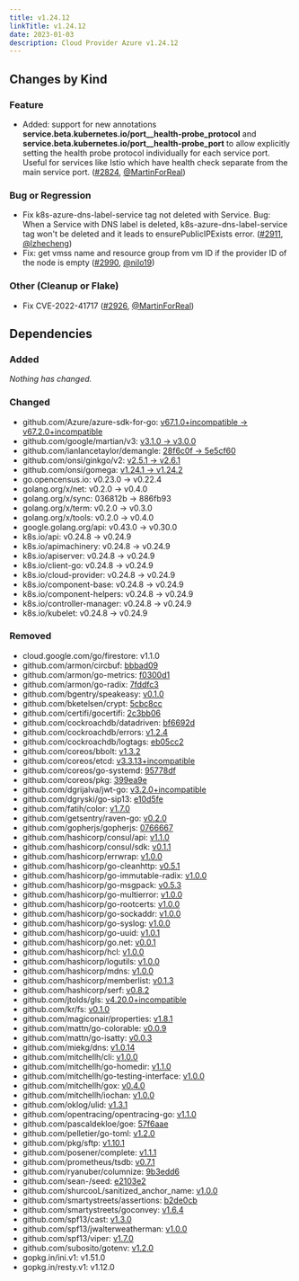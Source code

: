 ```yaml
---
title: v1.24.12
linkTitle: v1.24.12
date: 2023-01-03
description: Cloud Provider Azure v1.24.12
---
```



## Changes by Kind

### Feature

- Added: support for new annotations **service.beta.kubernetes.io/port_<num>_health-probe_protocol** and **service.beta.kubernetes.io/port_<num>_health-probe_port** to allow explicitly setting the health probe protocol individually for each service port. Useful for services like Istio which have health check separate from the main service port. ([#2824](https://github.com/kubernetes-sigs/cloud-provider-azure/pull/2824), [@MartinForReal](https://github.com/MartinForReal))

### Bug or Regression

- Fix k8s-azure-dns-label-service tag not deleted with Service. Bug: When a Service with DNS label is deleted, k8s-azure-dns-label-service tag won't be deleted and it leads to ensurePublicIPExists error. ([#2911](https://github.com/kubernetes-sigs/cloud-provider-azure/pull/2911), [@lzhecheng](https://github.com/lzhecheng))
- Fix: get vmss name and resource group from vm ID if the provider ID of the node is empty ([#2990](https://github.com/kubernetes-sigs/cloud-provider-azure/pull/2990), [@nilo19](https://github.com/nilo19))

### Other (Cleanup or Flake)

- Fix CVE-2022-41717 ([#2926](https://github.com/kubernetes-sigs/cloud-provider-azure/pull/2926), [@MartinForReal](https://github.com/MartinForReal))

## Dependencies

### Added
_Nothing has changed._

### Changed
- github.com/Azure/azure-sdk-for-go: [v67.1.0+incompatible → v67.2.0+incompatible](https://github.com/Azure/azure-sdk-for-go/compare/v67.1.0...v67.2.0)
- github.com/google/martian/v3: [v3.1.0 → v3.0.0](https://github.com/google/martian/v3/compare/v3.1.0...v3.0.0)
- github.com/ianlancetaylor/demangle: [28f6c0f → 5e5cf60](https://github.com/ianlancetaylor/demangle/compare/28f6c0f...5e5cf60)
- github.com/onsi/ginkgo/v2: [v2.5.1 → v2.6.1](https://github.com/onsi/ginkgo/v2/compare/v2.5.1...v2.6.1)
- github.com/onsi/gomega: [v1.24.1 → v1.24.2](https://github.com/onsi/gomega/compare/v1.24.1...v1.24.2)
- go.opencensus.io: v0.23.0 → v0.22.4
- golang.org/x/net: v0.2.0 → v0.4.0
- golang.org/x/sync: 036812b → 886fb93
- golang.org/x/term: v0.2.0 → v0.3.0
- golang.org/x/tools: v0.2.0 → v0.4.0
- google.golang.org/api: v0.43.0 → v0.30.0
- k8s.io/api: v0.24.8 → v0.24.9
- k8s.io/apimachinery: v0.24.8 → v0.24.9
- k8s.io/apiserver: v0.24.8 → v0.24.9
- k8s.io/client-go: v0.24.8 → v0.24.9
- k8s.io/cloud-provider: v0.24.8 → v0.24.9
- k8s.io/component-base: v0.24.8 → v0.24.9
- k8s.io/component-helpers: v0.24.8 → v0.24.9
- k8s.io/controller-manager: v0.24.8 → v0.24.9
- k8s.io/kubelet: v0.24.8 → v0.24.9

### Removed
- cloud.google.com/go/firestore: v1.1.0
- github.com/armon/circbuf: [bbbad09](https://github.com/armon/circbuf/tree/bbbad09)
- github.com/armon/go-metrics: [f0300d1](https://github.com/armon/go-metrics/tree/f0300d1)
- github.com/armon/go-radix: [7fddfc3](https://github.com/armon/go-radix/tree/7fddfc3)
- github.com/bgentry/speakeasy: [v0.1.0](https://github.com/bgentry/speakeasy/tree/v0.1.0)
- github.com/bketelsen/crypt: [5cbc8cc](https://github.com/bketelsen/crypt/tree/5cbc8cc)
- github.com/certifi/gocertifi: [2c3bb06](https://github.com/certifi/gocertifi/tree/2c3bb06)
- github.com/cockroachdb/datadriven: [bf6692d](https://github.com/cockroachdb/datadriven/tree/bf6692d)
- github.com/cockroachdb/errors: [v1.2.4](https://github.com/cockroachdb/errors/tree/v1.2.4)
- github.com/cockroachdb/logtags: [eb05cc2](https://github.com/cockroachdb/logtags/tree/eb05cc2)
- github.com/coreos/bbolt: [v1.3.2](https://github.com/coreos/bbolt/tree/v1.3.2)
- github.com/coreos/etcd: [v3.3.13+incompatible](https://github.com/coreos/etcd/tree/v3.3.13)
- github.com/coreos/go-systemd: [95778df](https://github.com/coreos/go-systemd/tree/95778df)
- github.com/coreos/pkg: [399ea9e](https://github.com/coreos/pkg/tree/399ea9e)
- github.com/dgrijalva/jwt-go: [v3.2.0+incompatible](https://github.com/dgrijalva/jwt-go/tree/v3.2.0)
- github.com/dgryski/go-sip13: [e10d5fe](https://github.com/dgryski/go-sip13/tree/e10d5fe)
- github.com/fatih/color: [v1.7.0](https://github.com/fatih/color/tree/v1.7.0)
- github.com/getsentry/raven-go: [v0.2.0](https://github.com/getsentry/raven-go/tree/v0.2.0)
- github.com/gopherjs/gopherjs: [0766667](https://github.com/gopherjs/gopherjs/tree/0766667)
- github.com/hashicorp/consul/api: [v1.1.0](https://github.com/hashicorp/consul/api/tree/v1.1.0)
- github.com/hashicorp/consul/sdk: [v0.1.1](https://github.com/hashicorp/consul/sdk/tree/v0.1.1)
- github.com/hashicorp/errwrap: [v1.0.0](https://github.com/hashicorp/errwrap/tree/v1.0.0)
- github.com/hashicorp/go-cleanhttp: [v0.5.1](https://github.com/hashicorp/go-cleanhttp/tree/v0.5.1)
- github.com/hashicorp/go-immutable-radix: [v1.0.0](https://github.com/hashicorp/go-immutable-radix/tree/v1.0.0)
- github.com/hashicorp/go-msgpack: [v0.5.3](https://github.com/hashicorp/go-msgpack/tree/v0.5.3)
- github.com/hashicorp/go-multierror: [v1.0.0](https://github.com/hashicorp/go-multierror/tree/v1.0.0)
- github.com/hashicorp/go-rootcerts: [v1.0.0](https://github.com/hashicorp/go-rootcerts/tree/v1.0.0)
- github.com/hashicorp/go-sockaddr: [v1.0.0](https://github.com/hashicorp/go-sockaddr/tree/v1.0.0)
- github.com/hashicorp/go-syslog: [v1.0.0](https://github.com/hashicorp/go-syslog/tree/v1.0.0)
- github.com/hashicorp/go-uuid: [v1.0.1](https://github.com/hashicorp/go-uuid/tree/v1.0.1)
- github.com/hashicorp/go.net: [v0.0.1](https://github.com/hashicorp/go.net/tree/v0.0.1)
- github.com/hashicorp/hcl: [v1.0.0](https://github.com/hashicorp/hcl/tree/v1.0.0)
- github.com/hashicorp/logutils: [v1.0.0](https://github.com/hashicorp/logutils/tree/v1.0.0)
- github.com/hashicorp/mdns: [v1.0.0](https://github.com/hashicorp/mdns/tree/v1.0.0)
- github.com/hashicorp/memberlist: [v0.1.3](https://github.com/hashicorp/memberlist/tree/v0.1.3)
- github.com/hashicorp/serf: [v0.8.2](https://github.com/hashicorp/serf/tree/v0.8.2)
- github.com/jtolds/gls: [v4.20.0+incompatible](https://github.com/jtolds/gls/tree/v4.20.0)
- github.com/kr/fs: [v0.1.0](https://github.com/kr/fs/tree/v0.1.0)
- github.com/magiconair/properties: [v1.8.1](https://github.com/magiconair/properties/tree/v1.8.1)
- github.com/mattn/go-colorable: [v0.0.9](https://github.com/mattn/go-colorable/tree/v0.0.9)
- github.com/mattn/go-isatty: [v0.0.3](https://github.com/mattn/go-isatty/tree/v0.0.3)
- github.com/miekg/dns: [v1.0.14](https://github.com/miekg/dns/tree/v1.0.14)
- github.com/mitchellh/cli: [v1.0.0](https://github.com/mitchellh/cli/tree/v1.0.0)
- github.com/mitchellh/go-homedir: [v1.1.0](https://github.com/mitchellh/go-homedir/tree/v1.1.0)
- github.com/mitchellh/go-testing-interface: [v1.0.0](https://github.com/mitchellh/go-testing-interface/tree/v1.0.0)
- github.com/mitchellh/gox: [v0.4.0](https://github.com/mitchellh/gox/tree/v0.4.0)
- github.com/mitchellh/iochan: [v1.0.0](https://github.com/mitchellh/iochan/tree/v1.0.0)
- github.com/oklog/ulid: [v1.3.1](https://github.com/oklog/ulid/tree/v1.3.1)
- github.com/opentracing/opentracing-go: [v1.1.0](https://github.com/opentracing/opentracing-go/tree/v1.1.0)
- github.com/pascaldekloe/goe: [57f6aae](https://github.com/pascaldekloe/goe/tree/57f6aae)
- github.com/pelletier/go-toml: [v1.2.0](https://github.com/pelletier/go-toml/tree/v1.2.0)
- github.com/pkg/sftp: [v1.10.1](https://github.com/pkg/sftp/tree/v1.10.1)
- github.com/posener/complete: [v1.1.1](https://github.com/posener/complete/tree/v1.1.1)
- github.com/prometheus/tsdb: [v0.7.1](https://github.com/prometheus/tsdb/tree/v0.7.1)
- github.com/ryanuber/columnize: [9b3edd6](https://github.com/ryanuber/columnize/tree/9b3edd6)
- github.com/sean-/seed: [e2103e2](https://github.com/sean-/seed/tree/e2103e2)
- github.com/shurcooL/sanitized_anchor_name: [v1.0.0](https://github.com/shurcooL/sanitized_anchor_name/tree/v1.0.0)
- github.com/smartystreets/assertions: [b2de0cb](https://github.com/smartystreets/assertions/tree/b2de0cb)
- github.com/smartystreets/goconvey: [v1.6.4](https://github.com/smartystreets/goconvey/tree/v1.6.4)
- github.com/spf13/cast: [v1.3.0](https://github.com/spf13/cast/tree/v1.3.0)
- github.com/spf13/jwalterweatherman: [v1.0.0](https://github.com/spf13/jwalterweatherman/tree/v1.0.0)
- github.com/spf13/viper: [v1.7.0](https://github.com/spf13/viper/tree/v1.7.0)
- github.com/subosito/gotenv: [v1.2.0](https://github.com/subosito/gotenv/tree/v1.2.0)
- gopkg.in/ini.v1: v1.51.0
- gopkg.in/resty.v1: v1.12.0
